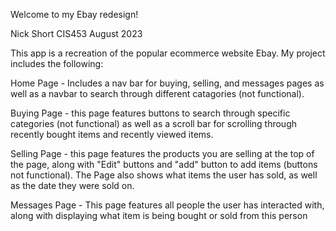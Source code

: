 Welcome to my Ebay redesign!

Nick Short
CIS453
August 2023

This app is a recreation of the popular ecommerce website Ebay. My project includes the following:

Home Page - Includes a nav bar for buying, selling, and messages pages as well as a navbar to search through 
different catagories (not functional).

Buying Page - this page features buttons to search through specific categories (not functional) as well as a scroll bar
for scrolling through recently bought items and recently viewed items. 

Selling Page - this page features the products you are selling at the top of the page, along with "Edit" buttons 
and "add" button to add items (buttons not functional). The Page also shows what items the user has sold, as well as the date they were sold on.

Messages Page - This page features all people the user has interacted with, along with displaying what item
is being bought or sold from this person
